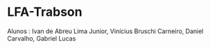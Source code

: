 # LFA-Trabson
Alunos : Ivan de Abreu Lima Junior, Vinícius Bruschi Carneiro, Daniel Carvalho, Gabriel Lucas
